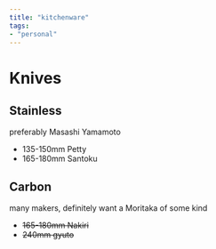 ```yaml
---
title: "kitchenware"
tags:
- "personal"
---
```


# Knives

## Stainless
preferably Masashi Yamamoto
- 135-150mm Petty
- 165-180mm Santoku

## Carbon
many makers, definitely want a Moritaka of some kind
- ~~165-180mm Nakiri~~
- ~~240mm gyuto~~